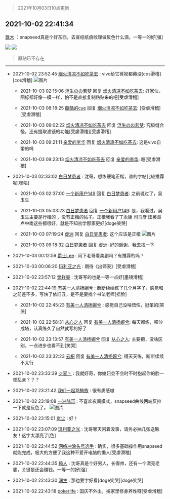 > 2021年10月03日10点更新
<link rel="stylesheet" href="https://cdn.jsdelivr.net/gh/taotie6/sampleJSON@main/css/photo_show.css">
<meta name="referrer" content="no-referrer" />


 ## 2021-10-02 22:41:34 

 [㪚木](https://www.coolapk.com/feed/30420849?shareKey=YWY3NDkwZDA2MGJhNjE1ODczOWQ~) ：snapseed真是个好东西，去宣纸纸痕纹理做反色什么滴，一等一的好[强] 

<div class="album">
<img class="img-item" src="https://image.coolapk.com/feed/2021/1002/22/1081091_3aef5ccb_5692_7375@3403x1837.jpeg" />
<img class="img-item" src="https://image.coolapk.com/feed/2021/1002/22/1081091_3af11dd6_5692_7377@3403x1837.jpeg" />
</div>

> 原贴已不存在 

 ------- 

- 2021-10-02 23:52:45 [烟火清凉不如吃茶去](uid=4279524) : vivo给它裤衩都薅没[cos滑稽][cos滑稽] ![图片](https://image.coolapk.com/feed/2021/1002/23/4279524_4613e7c0_9963_6038@1080x2376.jpeg)

    - 2021-10-03 02:15:06 [浮生のの若梦](uid=1701812) 回复 [烟火清凉不如吃茶去](uid=4279524): 好家伙，图标都好像一模一样，怕不是直接复制粘贴来的吧[受虐滑稽] 

    - 2021-10-03 08:18:25 [酷酷的cue](uid=2882563) 回复 [烟火清凉不如吃茶去](uid=4279524): [受虐滑稽][受虐滑稽] 

    - 2021-10-03 09:02:22 [烟火清凉不如吃茶去](uid=4279524) 回复 [浮生のの若梦](uid=1701812): 究极缝合怪，还有提取滤镜的功能[受虐滑稽][受虐滑稽] 

    - 2021-10-03 09:21:11 [亲爱的李华](uid=1323228) 回复 [烟火清凉不如吃茶去](uid=4279524): 这是vivo自带的吗 

    - 2021-10-03 09:23:13 [烟火清凉不如吃茶去](uid=4279524) 回复 [亲爱的李华](uid=1323228): 嗯[受虐滑稽] 

- 2021-10-03 02:33:02 [白日梦患者](uid=533502) : 沈哥，想练硬笔正楷，谁的字帖比较推荐呢[嘿哈] 

    - 2021-10-03 02:37:00 [一个新用户149](uid=10816149) 回复 [白日梦患者](uid=533502): 之前说过了，吴玉生 

    - 2021-10-03 05:03:23 [白日梦患者](uid=533502) 回复 [一个新用户149](uid=10816149): 是，我看过。吴玉生主要是行楷的 ，没有正楷的帖子。正楷我看了丁永康 司马彦 田英章 卢中南这些都很好，就是不知初学那家更好[doge笑哭] 

    - 2021-10-03 07:19:24 [虚洲](uid=825485) 回复 [白日梦患者](uid=533502): 这个应该是正楷 ![图片](https://image.coolapk.com/feed/2021/1003/07/825485_6f4d701b_6760_8995@2494x3325.jpeg)

    - 2021-10-03 09:18:32 [白日梦患者](uid=533502) 回复 [虚洲](uid=825485): 好的谢谢，我去找一下 

- 2021-10-03 00:12:59 [爵士Lee](uid=811595) : 问下老哥看美剧吗？有推荐的吗？ 

- 2021-10-03 00:06:20 [玛利亚之光](uid=3142203) : 期待《出师表》[受虐滑稽] 

- 2021-10-02 23:57:12 [曾祥昊](uid=6695078) : 沈哥写的也是一等一点好[墨镜滑稽] 

- 2021-10-02 22:44:19 [有美一人清扬婉兮](uid=1179818) : 断断续续练了几个月字了，感觉和之前差不多，写快了依旧丑，是不是要找个书法老师[捂脸] 

    - 2021-10-02 22:45:23 [有美一人清扬婉兮](uid=1179818) : 感觉自己没啥悟性，挺笨的[笑哭] 

    - 2021-10-02 22:58:31 [从心之人](uid=3359478) 回复 [有美一人清扬婉兮](uid=1179818): 每天都练，积沙成塔，认真练久了自然就写的好了 

    - 2021-10-02 23:13:57 [有美一人清扬婉兮](uid=1179818) 回复 [从心之人](uid=3359478): 主要把，没啥区别，一点进步也看不到[笑哭] 

    - 2021-10-02 23:32:23 [云枳](uid=4374824) 回复 [有美一人清扬婉兮](uid=1179818): 得天天练，断断续续不太行 

- 2021-10-02 23:33:39 [ジ衮丶](uid=494451) : 我就好奇，你媳妇会不会时不时抱起你的脸一顿乱亲？？？ 

- 2021-10-02 23:21:42 [我们一起骂魅族](uid=1068612) : 很有质感嗷 

- 2021-10-02 23:19:08 [一洲陆沉](uid=889471) : 不喜欢夜间模式，snapseed曲线两端反拉一下就是反色了。 ![图片](https://image.coolapk.com/feed/2021/1002/23/889471_0e3c471d_7947_3656@1080x2400.jpeg)

- 2021-10-02 23:15:01 [岚尘](uid=1308250) : 好！ 

- 2021-10-02 23:07:09 [玛利亚之光](uid=3142203) : 沈哥哪天闲着没事，请务必抽几张送酷友！这字太漂亮了[色] 

- 2021-10-02 22:44:52 [网络冲浪头号选手](uid=1864467) : 确实，很多基础操作用snapseed就能完成，极大的方便了我这种不爱开电脑的懒人[受虐滑稽] 

- 2021-10-02 22:44:35 [赖人](uid=488454) : 沈哥真是个好男人，长得帅，还有一个漂亮老婆，关键是还会赚钱。一等一的好[强] 

- 2021-10-02 22:43:30 [渊生](uid=1391253) : 那也要字好看[doge笑哭][doge笑哭] 

- 2021-10-02 22:43:18 [pokerlife](uid=575409) : 国庆不外出，搁家里修身养性呀[受虐滑稽] 

